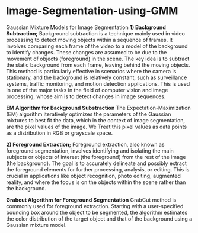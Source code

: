 # Image-Segmentation-using-GMM
Gaussian Mixture Models for Image Segmentation
**1) Background Subtraction;**
Background subtraction is a technique mainly used in video processing to detect moving objects within a sequence of frames. It involves comparing each frame of the video to a model of the background to identify changes. These changes are assumed to be due to the movement of objects (foreground) in the scene. The key idea is to subtract the static background from each frame, leaving behind the moving objects. This method is particularly effective in scenarios where the camera is stationary, and the background is relatively constant, such as surveillance systems, traffic monitoring, and motion detection applications. This is used in one of the major tasks in the field of computer vision and image processing, whose aim is to detect changes in image sequences.

**EM Algorithm for Background Substraction**
The Expectation-Maximization (EM) algorithm iteratively optimizes the parameters of the Gaussian mixtures to best fit the data, which in the context of image segmentation, are the pixel values of the image. We Treat this pixel values as data points as a distribution in RGB or grayscale space.

**2) Foreground Extraction;**
Foreground extraction, also known as foreground segmentation, involves identifying and isolating the main subjects or objects of interest (the foreground) from the rest of the image (the background). The goal is to accurately delineate and possibly extract the foreground elements for further processing, analysis, or editing. This is crucial in applications like object recognition, photo editing, augmented reality, and where the focus is on the objects within the scene rather than the background.

**Grabcut Algorithm for Foreground Segmentation**
GrabCut method is commonly used for foreground extraction. Starting with a user-specified bounding box around the object to be segmented, the algorithm estimates the color distribution of the target object and that of the background using a Gaussian mixture model.
